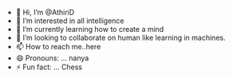 - 👋 Hi, I’m @AthiriD
- 👀 I’m interested in all intelligence 
- 🌱 I’m currently learning how to create a mind
- 💞️ I’m looking to collaborate on human like learning in machines.
- 📫 How to reach me..here
- 😄 Pronouns: ... nanya
- ⚡ Fun fact: ... Chess

<!---
AthiriD/AthiriD is a ✨ special ✨ repository because its `README.md` (this file) appears on your GitHub profile.
You can click the Preview link to take a look at your changes.
--->
